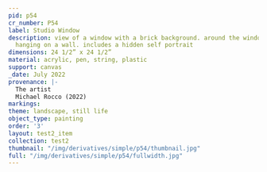 ```yaml
---
pid: p54
cr_number: P54
label: Studio Window
description: view of a window with a brick background. around the window are posters
  hanging on a wall. includes a hidden self portrait
dimensions: 24 1/2” x 24 1/2”
material: acrylic, pen, string, plastic
support: canvas
_date: July 2022
provenance: |-
  The artist
  Michael Rocco (2022)
markings: 
theme: landscape, still life
object_type: painting
order: '3'
layout: test2_item
collection: test2
thumbnail: "/img/derivatives/simple/p54/thumbnail.jpg"
full: "/img/derivatives/simple/p54/fullwidth.jpg"
---
```


